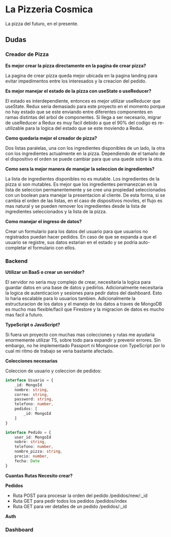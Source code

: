 # La Pizzeria Cosmica

La pizza del futuro, en el presente.

## Dudas

### Creador de Pizza

**Es mejor crear la pizza directamente en la pagina de crear pizza?**

La pagina de crear pizza queda mejor ubicada en la pagina landing para evitar impedimentos entre los interesados y la creacion del pedido.

**Es mejor manejar el estado de la pizza con useState o useReducer?**

El estado es interdependiente, entonces es mejor utilizar useReducer que useState. Redux seria demasiado para este proyecto en el momento porque no hay estado que se este enviando entre diferentes componentes en ramas distintas del arbol de componentes. Si llega a ser necesario, migrar de useReducer a Redux es muy facil debido a que el 90% del codigo es re-utilizable para la logica del estado que se este moviendo a Redux.

**Como quedaria mejor el creador de pizza?**

Dos listas paralelas, una con los ingredientes disponibles de un lado, la otra con los ingredientes actualmente en la pizza. Dependiendo de el tamaño de el dispositivo el orden se puede cambiar para que una quede sobre la otra.

**Como sera la mejor manera de manejar la seleccion de ingredientes?**

La lista de ingredientes disponibles no es mutable. Los ingredientes de la pizza si son mutables. Es mejor que los ingredientes permanezcan en la lista de seleccion permanentemente y se cree una propiedad seleccionados con un boolean para manejar la presentacion al cliente. De esta forma, si se cambia el orden de las listas, en el caso de dispositivos moviles, el flujo es mas natural y se pueden remover los ingredientes desde la lista de ingredientes seleccionados y la lista de la pizza.

**Como manejar el ingreso de datos?**

Crear un formulario para los datos del usuario para que usuarios no registrados puedan hacer pedidos. En caso de que se expanda a que el usuario se registre, sus datos estarian en el estado y se podria auto-completar el formulario con ellos.

### Backend

**Utilizar un BaaS o crear un servidor?**

El servidor no seria muy complejo de crear, necesitaria la logica para guardar datos en una base de datos y pedirlos. Adicionalmente necesitaria la logica de autenticacion y sesiones para pedir datos del dashboard. Esto lo haria escalable para lo usuarios tambien. Adicionalmente la estructuracion de los datos y el manejo de los datos a traves de MongoDB es mucho mas flexible/facil que Firestore y la migracion de datos es mucho mas facil a futuro.

**TypeScript o JavaScript?**

Si fuera un proyecto con muchas mas colecciones y rutas me ayudaria enormemente utilizar TS, sobre todo para expandir y prevenir errores. Sin embargo, no he implementado Passport ni Mongoose con TypeScript por lo cual mi ritmo de trabajo se veria bastante afectado.

**Colecciones necesarias**

Coleccion de usuario y coleccion de pedidos:

```typescript
interface Usuario = {
	_id: MongoId
	nombre: string,
	correo: string,
	password: string,
	telefono: number,
	pedidos: [
		_id: MongoId
	]
}

interface Pedido = {
	user_id: MongoId
	nobre: string,
	telefono: number,
	nombre_pizza: string,
	precio: number,
	fecha: Date
}
```

**Cuantas Rutas Necesito crear?**

**Pedidos**

-  Ruta POST para procesar la orden del pedido /pedidos/new/:\_id
-  Ruta GET para pedir todos los pedidos /pedidos/index
-  Ruta GET para ver detalles de un pedido /pedidos/:\_id

**Auth**

### Dashboard
